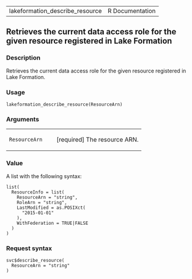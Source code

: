 <table style="width: 100%;">
<tbody>
<tr class="odd">
<td>lakeformation_describe_resource</td>
<td style="text-align: right;">R Documentation</td>
</tr>
</tbody>
</table>

## Retrieves the current data access role for the given resource registered in Lake Formation

### Description

Retrieves the current data access role for the given resource registered
in Lake Formation.

### Usage

    lakeformation_describe_resource(ResourceArn)

### Arguments

<table>
<colgroup>
<col style="width: 35%" />
<col style="width: 65%" />
</colgroup>
<tbody>
<tr class="odd">
<td><code
id="lakeformation_describe_resource_:_ResourceArn">ResourceArn</code></td>
<td><p>[required] The resource ARN.</p></td>
</tr>
</tbody>
</table>

### Value

A list with the following syntax:

    list(
      ResourceInfo = list(
        ResourceArn = "string",
        RoleArn = "string",
        LastModified = as.POSIXct(
          "2015-01-01"
        ),
        WithFederation = TRUE|FALSE
      )
    )

### Request syntax

    svc$describe_resource(
      ResourceArn = "string"
    )
